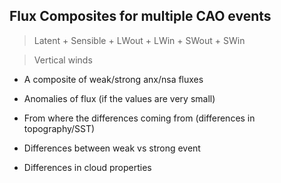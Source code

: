 ## Flux Composites for multiple CAO events 



> Latent + Sensible + LWout + LWin + SWout + SWin 

> Vertical winds 


- A composite of weak/strong anx/nsa fluxes 
- Anomalies of flux (if the values are very small)

- From where the differences coming from (differences in topography/SST)

- Differences between weak vs strong event 

- Differences in cloud properties 



